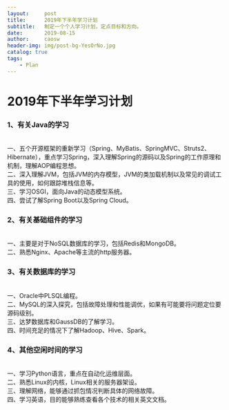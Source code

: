 ```yaml
---
layout:     post
title:      2019年下半年学习计划
subtitle:   制定一个个人学习计划，定点目标和方向。
date:       2019-08-15
author:     caosw
header-img: img/post-bg-YesOrNo.jpg
catalog: true
tags:
    - Plan
---
```


# 2019年下半年学习计划
### 1、有关Java的学习
 <br/>一、五个开源框架的重新学习（Spring、MyBatis、SpringMVC、Struts2、Hibernate），重点学习Spring，深入理解Spring的源码以及Spring的工作原理和机制，理解AOP编程思想。
 <br/>二、深入理解JVM，包括JVM的内存模型，JVM的类加载机制以及常见的调试工具的使用，如何跟踪堆栈信息等。
 <br/>三、学习OSGI，面向Java的动态模型系统。
 <br/>四、尝试了解Spring Boot以及Spring Cloud。

### 2、有关基础组件的学习
<br/>一、主要是对于NoSQL数据库的学习，包括Redis和MongoDB。
<br/>二、熟悉Nginx、Apache等主流的http服务器。

### 3、有关数据库的学习
<br/>一、Oracle中PLSQL编程。
<br/>二、MySQL的深入探究，包括故障处理和性能调优，如果有可能要将问题定位要源码级别。
<br/>三、达梦数据库和GaussDB的了解学习。
<br/>四、时间充足的情况下了解Hadoop、Hive、Spark。

### 4、其他空闲时间的学习
<br/>一、学习Python语言，重点在自动化运维层面。
<br/>二、熟悉Linux的内核，Linux相关的服务器架设。
<br/>三、理解网络，能够通过抓包情况判断具体的网络故障。
<br/>四、学习英语，目的能够熟练查看各个技术的相关英文文档。
